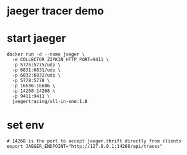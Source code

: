 # jaeger tracer demo 


# start jaeger

```
docker run -d --name jaeger \
  -e COLLECTOR_ZIPKIN_HTTP_PORT=9411 \
  -p 5775:5775/udp \
  -p 6831:6831/udp \
  -p 6832:6832/udp \
  -p 5778:5778 \
  -p 16686:16686 \
  -p 14268:14268 \
  -p 9411:9411 \
  jaegertracing/all-in-one:1.8
```

# set env


```
# 14268 is the port to accept jaeger.thrift directly from clients
export JAEGER_ENDPOINT="http://127.0.0.1:14268/api/traces"
```

